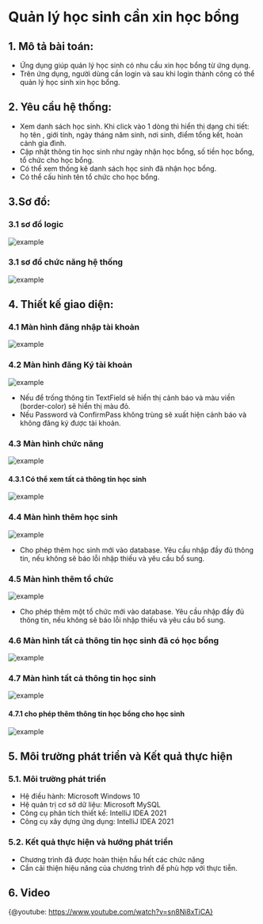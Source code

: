 # Quản lý học sinh cần xin học bổng

## 1. Mô tả bài toán:

- Ứng dụng giúp quản lý học sinh có nhu cầu xin học bổng từ ứng dụng.
- Trên ứng dụng, người dùng cần login và sau khi login thành công có thể quản lý học sinh xin học bổng.

## 2. Yêu cầu hệ thống:

- Xem danh sách học sinh. Khi click vào 1 dòng thì hiển thị dạng chi tiết: họ tên ,
  giới tính, ngày tháng năm sinh, nơi sinh, điểm tổng kết, hoàn cảnh gia đình.
- Cập nhật thông tin học sinh như ngày nhận học bổng, số tiền học bổng, tổ chức cho học bổng.
- Có thể xem thống kê danh sách học sinh đã nhận học bổng.
- Có thể cấu hình tên tổ chức cho học bổng.

## 3.Sơ đồ:

### 3.1 sơ đồ logic

![example](img/logicDiagram.PNG)

### 3.1 sơ đồ chức năng hệ thống

![example](img/chucNangHeThong.jpg)

## 4. Thiết kế giao diện:

### 4.1 Màn hình đăng nhập tài khoản

![example](img/login.PNG)

### 4.2 Màn hình đăng Ký tài khoản

![example](img/signUp.PNG)

- Nếu để trống thông tin TextField sẽ hiển thị cảnh báo và màu viền (border-color) sẽ hiển thị màu đỏ.
- Nếu Password và ConfirmPass không trùng sẽ xuất hiện cảnh báo và không đăng ký được tài khoản.

### 4.3 Màn hình chức năng

![example](img/statistical.PNG)

#### 4.3.1 Có thể xem tất cả thông tin học sinh

![example](img/infoStudent.PNG)

### 4.4 Màn hình thêm học sinh

![example](img/AddStudent.PNG)

- Cho phép thêm học sinh mới vào database. Yêu cầu nhập đầy đủ thông tin, nếu không sẽ báo lỗi nhập thiếu và yêu cầu bổ sung.

### 4.5 Màn hình thêm tổ chức

![example](img/addOrgan.PNG)

- Cho phép thêm một tổ chức mới vào database. Yêu cầu nhập đầy đủ thông tin, nếu không sẽ báo lỗi nhập thiếu và yêu cầu bổ sung.

### 4.6 Màn hình tất cả thông tin học sinh đã có học bổng

![example](img/allReceivedScholarship.PNG)

### 4.7 Màn hình tất cả thông tin học sinh

![example](img/allinformation.PNG)

#### 4.7.1 cho phép thêm thông tin học bổng cho học sinh

![example](img/edit.PNG)

## 5. Môi trường phát triển và Kết quả thực hiện

### 5.1. Môi trường phát triển

- Hệ điều hành: Microsoft Windows 10
- Hệ quản trị cơ sở dữ liệu: Microsoft MySQL
- Công cụ phân tích thiết kế: IntelliJ IDEA 2021
- Công cụ xây dựng ứng dụng: IntelliJ IDEA 2021

### 5.2. Kết quả thực hiện và hướng phát triển

- Chương trình đã được hoàn thiện hầu hết các chức năng
- Cần cải thiện hiệu năng của chương trình để phù hợp với thực tiễn.

## 6. Video

{@youtube: https://www.youtube.com/watch?v=sn8Ni8xTiCA}
